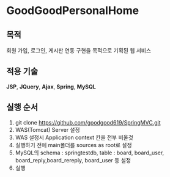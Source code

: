 # GoodGoodPersonalHome

## 목적
회원 가입, 로그인, 게시판 연동 구현을 목적으로 기획된 웹 서비스

## 적용 기술
**JSP**, **JQuery**, **Ajax**, **Spring**, **MySQL**

## 실행 순서
1. git clone https://github.com/goodgood619/SpringMVC.git  
2. WAS(Tomcat) Server 설정  
3. WAS 설정시 Application context 칸을 전부 비울것 
4. 실행하기 전에 main폴더를 sources as root로 설정
5. MySQL의 schema : springtestdb, table : board, board_user, board_reply,board_rereply, board_user 등 설정
6. 실행
